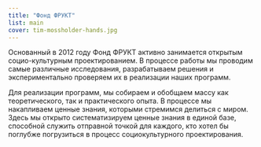 ```yaml
---
title: "Фонд ФРУКТ"
list: main
cover: tim-mossholder-hands.jpg
---
```


Основанный в 2012 году Фонд ФРУКТ активно занимается открытым социо-культурным проектированием. В процессе работы мы проводим самые различные исследования, разрабатываем решения и экспериментально проверяем их в реализации наших программ.

Для реализации программ, мы собираем и обобщаем массу как теоретического, так и практического опыта. В процессе мы накапливаем ценные знания, которыми стремимся делиться с миром. Здесь мы открыто систематизируем ценные знания в единой базе, способной служить отправной точкой для каждого, кто хотел бы поглубже погрузиться в процесс социокультурного проектирования.
